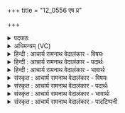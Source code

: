 +++
title = "12_0556 एष प्र"

+++
<details><summary>पदपाठः</summary>

ए꣣षः꣢। प्र। को꣡शे꣢꣯। म꣡धु꣢꣯मान्। अ꣣चिक्रदत्। इ꣡न्द्र꣢꣯स्य। व꣡ज्रः꣢꣯। व꣡पु꣢꣯षः। व꣡पु꣢꣯ष्टमः। अ꣣भि꣢꣯। ऋ꣣त꣡स्य꣢। सु꣣दु꣡घाः꣢। सु꣣। दु꣡घाः꣢꣯। घृ꣣तश्चु꣡तः꣢। घृ꣣त। श्चु꣡तः꣢꣯। वा꣣श्राः꣢। अ꣣र्षन्ति। प꣡य꣢꣯सा। च꣣। धेन꣡वः꣢। ५५६।
</details>

<details><summary>अधिमन्त्रम् (VC)</summary>

- पवमानः सोमः
- कविर्भार्गवः
- जगती
- निषादः
- पावमानं काण्डम्
</details>

<details><summary>हिन्दी : आचार्य रामनाथ वेदालंकार - विषयः</summary>

अगले मन्त्र में परमात्मा रूप सोम की प्राप्ति का फल वर्णित किया गया है।
</details>

<details><summary>हिन्दी : आचार्य रामनाथ वेदालंकार - पदार्थः</summary>

पदार्थान्वयभाषाः -  (एषः) यह (मधुमान्) मधुर परमात्मारूप सोम (कोशे) हमारे मनोमय कोश में (प्र अचिक्रदत्) दिव्य शब्द करा रहा है, जिससे (इन्द्रस्य) जीवात्मा का (वज्रः) काम, क्रोध आदि रिपुओं के वर्जन का सामर्थ्य (वपुषः वपुष्टमः) दीप्त से दीप्ततम अथवा विशाल से विशालतम हो गया है। (वाश्राः) शब्दायमान (धेनवः) वेदवाणी रूप गौएँ (ऋतस्य) सत्य की (सुदुघाः) उत्तम दोहन करनेवाली और (घृतश्चुतः) तेजरूप घी को क्षरित करनेवाली होती हुई (पयसा) वेदार्थरूप दूध के साथ (अभि अर्षन्ति) हमें प्राप्त हो रही हैं ॥३॥ इस मन्त्र में वेदवाणियों में धेनुओं का और वेदार्थ में दूध का आरोप होने से तथा उपमान द्वारा उपमेय का निगरण हो जाने से अतिशयोक्ति अलङ्कार है ॥३॥
</details>

<details><summary>हिन्दी : आचार्य रामनाथ वेदालंकार - भावार्थः</summary>

भावार्थभाषाः -  जब वेदवाणी-रूपिणी गौएँ अपना पवित्र और पवित्रताकारी वेदार्थरूप दूध पिलाती हैं, तब उस दूध से मनुष्य का आत्मा सत्यमय, तेजोमय, अतिशय बलवान्, पवित्र और परिपुष्ट हो जाता है ॥३॥
</details>

<details><summary>संस्कृत : आचार्य रामनाथ वेदालंकार - विषयः</summary>

अथ परमात्मसोमप्राप्तेः फलं वर्णयति।
</details>

<details><summary>संस्कृत : आचार्य रामनाथ वेदालंकार - पदार्थः</summary>

पदार्थान्वयभाषाः -  (एषः) अयम् (मधुमान्) मधुररसमयः परमात्मसोमः (कोशे) अस्माकं मनोमयकोशे (प्र अचिक्रदत्) दिव्यं शब्दं कारयति। क्रदतेः शब्दकर्मणो णिचि लुङि रूपम्। येन (इन्द्रस्य) जीवात्मनः (वज्रः) कामक्रोधादिरिपुगणानां वर्जनसामर्थ्यम् (वपुषः वपुष्टमः२) दीप्तात् दीप्ततमः यद्वा वपुष्मतो वपुष्मत्तमः विशालाद् विशालतमः इत्यर्थः, सञ्जातः। (वाश्राः३) शब्दायमानाः। वाशृ शब्दे। वाशन्ते शब्दायन्ते इति वाश्राः, अत्र ‘स्फायितञ्चि०। उ० २।१२’ इति रक् प्रत्ययः। (धेनवः४) वेदवाग्लक्षणा गावः (ऋतस्य) सत्यस्य (सुदुघाः) सुष्ठु दोग्ध्र्यः, (घृतश्चुतः) तेजोरूपस्य घृतस्य स्रावयित्र्यश्च सत्यः (पयसा च) वेदार्थरूपेण दुग्धेन च सह (अभि अर्षन्ति) अस्मान् प्रति प्राप्नुवन्ति ॥३॥ अत्र वेदवाचि धेनुत्वारोपाद् वेदार्थे च पयस्त्वारोपाद् उपमानेनोपमेयस्य निगरणाच्चातिशयोक्तिरलङ्कारः ॥३॥
</details>

<details><summary>संस्कृत : आचार्य रामनाथ वेदालंकार - भावार्थः</summary>

भावार्थभाषाः -  यदा वेदवाग्रूपा धेनवः पवित्रं पावकं च वेदार्थरूपं स्वकीयं पयः पाययन्ति तदा तेन पयसा मनुष्यस्यात्मा सत्यमयस्तेजोमयो बलवत्तमः पवित्रः परिपुष्टश्च जायते ॥३॥
</details>

<details><summary>संस्कृत : आचार्य रामनाथ वेदालंकार - पादटिप्पनी</summary>

टिप्पणी:   १. ऋ० ९।७७।१ ‘वपुष्टरः’, ‘अभीमृतस्य’, ‘पयसेव धेनवः’ इति पाठः। २. वपुषः वपुष्टमः दीप्तेः दीप्ततमः—इति वि०। वपुषः वपुष्मतः दीप्तिमतः वपुष्टमः दीप्तिमत्तमः—इति भ०। वपुषः बीजानां वप्तुः अन्यस्मात् वपुष्टमः अतिशयेन वप्ता, बीजावापस्य सोमकर्तृकत्वात्, ‘सोमो वै रेतोधाः’ इति श्रुतेः—इति सा०। ३. वाश्राः कामयमानाः—इति वि० [वश कान्तौ]। शब्दयन्त्यः—इति सा०। ४. धेनवः धेट् पाने। पिबन्त्यः उदकम् आदित्यरश्मयः कामयमानाः। क्षरन्ति पयः धेनवः आदित्यरश्मयश्च—इति वि०। धेनवः आशीर्दुहः—इति भ०। ऋतस्य सत्यफलस्य सोमस्य धाराः इति शेषः। वाश्रा धेनवः इव लुप्तोपममेतत्—इति सा०।
</details>